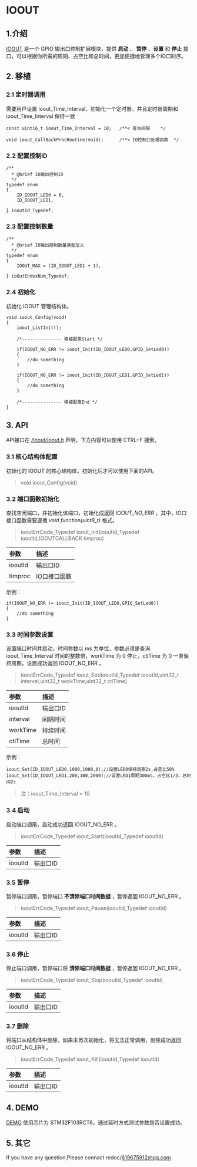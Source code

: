 # IOOUT


## 1.介绍
[IOOUT](https://github.com/redocCheng/IOOUT)  是一个 GPIO 输出口控制扩展模块，提供 **启动** 、 **暂停** 、**设置** 和 **停止** 接口，可以根据你所需的周期、占空比和总时间，更加便捷地管理多个IO口时序。


## 2. 移植


### 2.1 定时器调用
需要用户设置 ioout_Time_Interval，初始化一个定时器，并且定时器周期和 ioout_Time_Interval  保持一致
```
const uint16_t ioout_Time_Interval = 10;   /**< 查询间隔    */

void ioout_CallBackProcRoutine(void);	   /**< IO控制口处理函数  */
```

### 2.2 配置控制ID
```	
/**
  * @brief IO输出控制ID
  */
typedef enum
{
    ID_IOOUT_LED0 = 0,
    ID_IOOUT_LED1,

} iooutId_Typedef;
```

### 2.3 配置控制数量
```	
/**
  * @brief IO输出控制数量类型定义
  */
typedef enum
{
    IOOUT_MAX = (ID_IOOUT_LED1 + 1),

} ioOutIndexNum_Typedef;

```

### 2.4 初始化
初始化 IOOUT 管理结构体。
 
```
void ioout_Config(void)
{
    ioout_ListInit();

	/*--------------- 移植配置Start */
	
    if(IOOUT_NO_ERR != ioout_Init(ID_IOOUT_LED0,GPIO_SetLed0))
    {
		//do something
    }
	
	if(IOOUT_NO_ERR != ioout_Init(ID_IOOUT_LED1,GPIO_SetLed1))
    {
		//do something
    }

	/*--------------- 移植配置End */
}
```


## 3. API
API接口在 [*/ioout/ioout.h*](https://github.com/redocCheng/IOOUT/tree/master/ioout/ioout.h) 声明，下方内容可以使用 CTRL+F 搜索。

### 3.1 核心结构体配置
初始化的 IOOUT 的核心结构体，初始化后才可以使用下面的API。
> void ioout_Config(void)

### 3.2 端口函数初始化
查找空闲端口，并初始化该端口，初始化成返回 *IOOUT_NO_ERR* ，其中，IO口接口函数需要遵循 *void function(uint8_t)* 格式。
>iooutErrCode_Typedef ioout_Init(iooutId_Typedef iooutId,IOOUTCALLBACK timproc)


| 参数                |描述|
| :--------           |:--------  |
| iooutId             | 输出口ID | 
| timproc             | IO口接口函数 | 

示例：
```
if(IOOUT_NO_ERR != ioout_Init(ID_IOOUT_LED0,GPIO_SetLed0))
{
	//do something
}
```

### 3.3 时间参数设置
设置端口时间并启动，时间参数以 ms 为单位，参数必须是查询 ioout_Time_Interval  时间的整数倍，workTime 为 0 停止，ctlTime 为 0 一直保持周期，设置成功返回 IOOUT_NO_ERR 。

>iooutErrCode_Typedef ioout_Set(iooutId_Typedef iooutId,uint32_t interval,uint32_t workTime,uint32_t ctlTime)

| 参数                |描述|
| :--------           |:--------  |
| iooutId             | 输出口ID | 
| interval            | 间隔时间 | 
| workTime            | 持续时间 | 
| ctlTime             | 总时间 | 

示例：

```
ioout_Set(ID_IOOUT_LED0,1000,1000,0);//设置LED0保持周期2s,占空比50%
ioout_Set(ID_IOOUT_LED1,200,100,2000);//设置LED1周期300ms，占空比1/3，总时间2s
```
>注：ioout_Time_Interval  = 10

### 3.4 启动
启动端口调用，启动成功返回 IOOUT_NO_ERR 。
>iooutErrCode_Typedef ioout_Start(iooutId_Typedef iooutId)

| 参数                |描述|
| :--------           |:--------  |
| iooutId             | 输出口ID | 

### 3.5 暂停
暂停端口调用，暂停端口 **不清除端口时间数据** ，暂停返回 IOOUT_NO_ERR 。
>iooutErrCode_Typedef ioout_Pause(iooutId_Typedef iooutId)

| 参数                |描述|
| :--------           |:--------  |
| iooutId             | 输出口ID | 

### 3.6 停止
停止端口调用，暂停端口将 **清除端口时间数据** ，暂停返回 IOOUT_NO_ERR 。
>iooutErrCode_Typedef ioout_Stop(iooutId_Typedef iooutId)

| 参数                |描述|
| :--------           |:--------  |
| iooutId             | 输出口ID | 

### 3.7 删除
将端口从结构体中删除，如果未再次初始化，将无法正常调用，删除成功返回 IOOUT_NO_ERR 。
>iooutErrCode_Typedef ioout_Kill(iooutId_Typedef iooutId)

| 参数                |描述|
| :--------           |:--------  |
| iooutId             | 输出口ID | 

## 4. DEMO

[DEMO](https://github.com/redocCheng/IOOUT/tree/master/demo) 使用芯片为 STM32F103RCT6，通过延时方式测试参数是否设置成功。

## 5. 其它
If you have any question,Please connact redoc/619675912@qq.com
